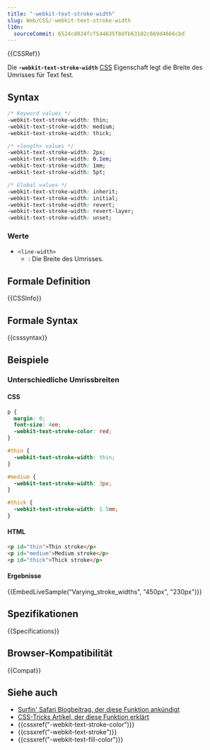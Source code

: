 ```yaml
---
title: "-webkit-text-stroke-width"
slug: Web/CSS/-webkit-text-stroke-width
l10n:
  sourceCommit: 6524cd024fcf544635f8dfb63102c669d4666cbd
---
```


{{CSSRef}}

Die **`-webkit-text-stroke-width`** [CSS](/de/docs/Web/CSS) Eigenschaft legt die Breite des Umrisses für Text fest.

## Syntax

```css
/* Keyword values */
-webkit-text-stroke-width: thin;
-webkit-text-stroke-width: medium;
-webkit-text-stroke-width: thick;

/* <length> values */
-webkit-text-stroke-width: 2px;
-webkit-text-stroke-width: 0.1em;
-webkit-text-stroke-width: 1mm;
-webkit-text-stroke-width: 5pt;

/* Global values */
-webkit-text-stroke-width: inherit;
-webkit-text-stroke-width: initial;
-webkit-text-stroke-width: revert;
-webkit-text-stroke-width: revert-layer;
-webkit-text-stroke-width: unset;
```

### Werte

- `<line-width>`
  - : Die Breite des Umrisses.

## Formale Definition

{{CSSInfo}}

## Formale Syntax

{{csssyntax}}

## Beispiele

### Unterschiedliche Umrissbreiten

#### CSS

```css
p {
  margin: 0;
  font-size: 4em;
  -webkit-text-stroke-color: red;
}

#thin {
  -webkit-text-stroke-width: thin;
}

#medium {
  -webkit-text-stroke-width: 3px;
}

#thick {
  -webkit-text-stroke-width: 1.5mm;
}
```

#### HTML

```html
<p id="thin">Thin stroke</p>
<p id="medium">Medium stroke</p>
<p id="thick">Thick stroke</p>
```

#### Ergebnisse

{{EmbedLiveSample("Varying_stroke_widths", "450px", "230px")}}

## Spezifikationen

{{Specifications}}

## Browser-Kompatibilität

{{Compat}}

## Siehe auch

- [Surfin' Safari Blogbeitrag, der diese Funktion ankündigt](https://webkit.org/blog/85/introducing-text-stroke/)
- [CSS-Tricks Artikel, der diese Funktion erklärt](https://css-tricks.com/adding-stroke-to-web-text/)
- {{cssxref("-webkit-text-stroke-color")}}
- {{cssxref("-webkit-text-stroke")}}
- {{cssxref("-webkit-text-fill-color")}}
